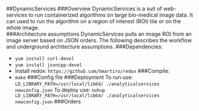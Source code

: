 ##DynamicServices
###Overview
DynamicServices is a suit of web-services to run containerized algorithms on large bio-medical image data. It can used to run the algorithm on a region of interest (ROI) tile or on the whole image.  
###Architecture assumptions
DynamicServices pulls an image ROI from an image server based on JSON orders. The following describes the workflow and underground architecture assumptions. 
###Dependencies:
* `yum install curl-devel`
* `yum install jsoncpp-devel`
* Install redox: `https://github.com/hmartiro/redox`
###Compile:
* `make`
###Config file
###Deployment
To run use:
`LD_LIBRARY_PATH=/usr/local/lib64/ ./analyticalservices newconfig.json`
To deploy use:
`nohup LD_LIBRARY_PATH=/usr/local/lib64/ ./analyticalservices newconfig.json`
###Orders
